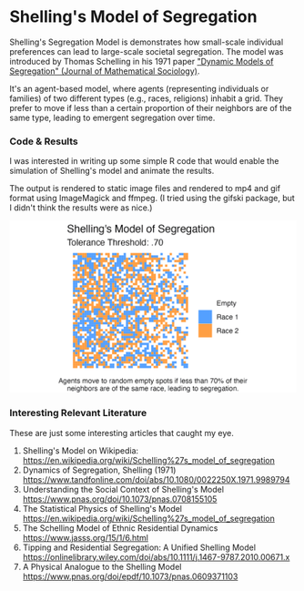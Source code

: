 # Shelling's Model of Segregation

Shelling's Segregation Model is demonstrates how small-scale individual preferences can lead to large-scale societal segregation. The model was introduced by Thomas Schelling in his 1971 paper ["Dynamic Models of Segregation" (Journal of Mathematical Sociology)](https://www.tandfonline.com/doi/abs/10.1080/0022250X.1971.9989794).

It's an agent-based model, where agents (representing individuals or families) of two different types (e.g., races, religions) inhabit a grid. They prefer to move if less than a certain proportion of their neighbors are of the same type, leading to emergent segregation over time.

### Code & Results 

I was interested in writing up some simple R code that would enable the simulation of Shelling's model and animate the results. 

The output is rendered to static image files and rendered to mp4 and gif format using ImageMagick and ffmpeg. (I tried using the gifski package, but I didn't think the results were as nice.)

![gif output showing how segregation results over time (animated) with cells (blue and orange) labeled race 1 and race 2](shelling_model.gif)

### Interesting Relevant Literature

These are just some interesting articles that caught my eye. 

  1. Shelling's Model on Wikipedia: <https://en.wikipedia.org/wiki/Schelling%27s_model_of_segregation>
  2. Dynamics of Segregation, Shelling (1971) <https://www.tandfonline.com/doi/abs/10.1080/0022250X.1971.9989794>
  3. Understanding the Social Context of Shelling's Model <https://www.pnas.org/doi/10.1073/pnas.0708155105>
  4. The Statistical Physics of Shelling's Model <https://en.wikipedia.org/wiki/Schelling%27s_model_of_segregation>
  5. The Schelling Model of Ethnic Residential Dynamics <https://www.jasss.org/15/1/6.html>
  6. Tipping and Residential Segregation: A Unified Shelling Model <https://onlinelibrary.wiley.com/doi/abs/10.1111/j.1467-9787.2010.00671.x>
  7. A Physical Analogue to the Shelling Model <https://www.pnas.org/doi/epdf/10.1073/pnas.0609371103>
